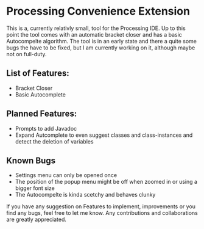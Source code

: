 # Processing Convenience Extension

This is a, currently relativly small, tool for the Processing IDE. Up to this point the tool comes with an automatic bracket closer and has a basic Autocompelte algorithm.
The tool is in an early state and there a quite some bugs the have to be fixed, but I am currently working on it, although maybe not on full-duty.

## List of Features:
+ Bracket Closer
+ Basic Autocomplete

## Planned Features:
+ Prompts to add Javadoc
+ Expand Autcomplete to even suggest classes and class-instances and detect the deletion of variables

## Known Bugs
+ Settings menu can only be opened once
+ The position of the popup menu might be off when zoomed in or using a bigger font size
+ The Autocompelte is kinda scetchy and behaves clunky

If you have any suggestion on Features to implement, improvements or you find any bugs, feel free to let me know. 
Any contributions and collaborations are greatly appreciated.
